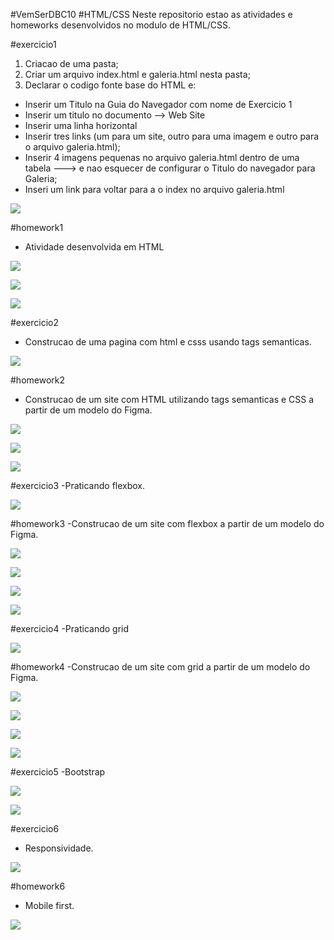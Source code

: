 #VemSerDBC10
#HTML/CSS
Neste repositorio estao as atividades e homeworks desenvolvidos no modulo de HTML/CSS.

#exercicio1
1. Criacao de uma pasta;
2. Criar um arquivo index.html e galeria.html nesta pasta;
3. Declarar o codigo fonte base do HTML e:
- Inserir um Titulo na Guia do Navegador com nome de Exercicio 1
- Inserir um titulo no documento --> Web Site
- Inserir uma linha horizontal
- Inserir tres links (um para um site, outro para uma imagem e outro para o arquivo galeria.html);
- Inserir 4 imagens pequenas no arquivo galeria.html dentro de uma tabela ---> e nao esquecer de configurar o Titulo do navegador para Galeria;
- Inseri um link para voltar para a o index no arquivo galeria.html


![](imagens/exercicio1.png)


#homework1
- Atividade desenvolvida em HTML


![](imagens/homework1-Pt1.png)


![](imagens/homework1-Pt-2.png)


![](imagens/homework1-Pt-3.png)


#exercicio2
- Construcao de uma pagina com html e csss usando tags semanticas.


![](imagens/exercicio2.png)


#homework2
- Construcao de um site com HTML utilizando tags semanticas e CSS a partir de um modelo do Figma. 


![](imagens/homework2-home.png)


![](imagens/homework2-sobre.png)


![](imagens/homework2-contato.png)


#exercicio3
-Praticando flexbox.


![](imagens/exercicio3-flexbox.png)


#homework3
-Construcao de um site com flexbox a partir de um modelo do Figma.


![](imagens/homework3-home.png)


![](imagens/homework3-sobre.png)


![](imagens/homework3-produtos.png)


![](imagens/homework3-contato.png)


#exercicio4
-Praticando grid


![](imagens/exercicio4-grid.png)


#homework4
-Construcao de um site com grid a partir de um modelo do Figma.


![](imagens/homework4-index.png)


![](imagens/homework4-sobre.png)


![](imagens/homework4-produtos.png)


![](imagens/homework4-contatos.png)


#exercicio5
-Bootstrap


![](imagens/exercicio5-bootstrap.png)


![](imagens/exercicio5-tela1-bootstrap.png)


#exercicio6
- Responsividade.

![](imagens/exercicio6.png)

#homework6
- Mobile first.

![](imagens/homework6-mobile.png)
